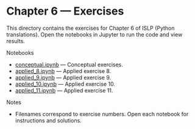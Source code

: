 # Chapter 6 — Exercises

This directory contains the exercises for Chapter 6 of ISLP (Python translations). Open the notebooks in Jupyter to run the code and view results.

Notebooks

- [conceptual.ipynb](conceptual.ipynb) — Conceptual exercises.
- [applied_8.ipynb](applied_8.ipynb) — Applied exercise 8.
- [applied_9.ipynb](applied_9.ipynb) — Applied exercise 9.
- [applied_10.ipynb](applied_10.ipynb) — Applied exercise 10.
- [applied_11.ipynb](applied_11.ipynb) — Applied exercise 11.

Notes

- Filenames correspond to exercise numbers. Open each notebook for instructions and solutions.
